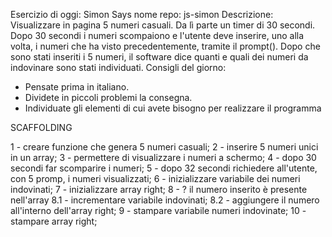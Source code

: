 Esercizio di oggi: Simon Says
nome repo: js-simon
Descrizione:
Visualizzare in pagina 5 numeri casuali. Da lì parte un timer di 30 secondi.
Dopo 30 secondi i numeri scompaiono e l'utente deve inserire, uno alla volta, i numeri che ha visto precedentemente, tramite il prompt().
Dopo che sono stati inseriti i 5 numeri, il software dice quanti e quali dei numeri da indovinare sono stati individuati.
Consigli del giorno:
* Pensate prima in italiano.
* Dividete in piccoli problemi la consegna.
* Individuate gli elementi di cui avete bisogno per realizzare il programma

SCAFFOLDING

1 - creare funzione che genera 5 numeri casuali;
2 - inserire 5 numeri unici in un array;
3 - permettere di visualizzare i numeri a schermo;
4 - dopo 30 secondi far scomparire i numeri;
5 - dopo 32 secondi richiedere all'utente, con 5 promp, i numeri visualizzati;
6 - inizializzare variabile dei numeri indovinati;
7 - inizializzare array right;
8 - ? il numero inserito è presente nell'array
 8.1 - incrementare variabile indovinati;
 8.2 - aggiungere il numero all'interno dell'array right;
9 - stampare variabile numeri indovinate;
10 - stampare array right;
  
